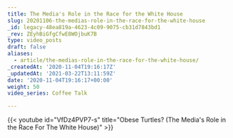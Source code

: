```yaml
---
title: The Media's Role in the Race for the White House
slug: 20201106-the-medias-role-in-the-race-for-the-white-house
_id: legacy-48ea819a-4623-4c09-9075-cb31d7843bd1
_rev: ZEyhBiGfgCfwE8WOjbuK7B
type: video_posts
draft: false
aliases:
  - article/the-medias-role-in-the-race-for-the-white-house/
_createdAt: '2020-11-04T19:16:17Z'
_updatedAt: '2021-03-22T13:11:59Z'
date: '2020-11-04T19:16:17+00:00'
weight: 50
video_series: Coffee Talk

---
```

{{< youtube id="VfDz4PVP7-s" title="Obese Turtles? (The Media's Role in the Race For The White House)" >}}